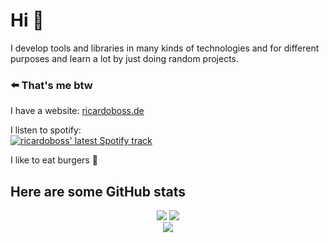 # Hi 👋

I develop tools and libraries in many kinds of technologies and for different purposes and learn a lot by just doing random projects.

### ⬅️ That's me btw

I have a website: [ricardoboss.de](https://ricardoboss.de/)

I listen to spotify:  
<a href="https://spotify-github-profile.vercel.app/api/view?uid=9uch48y3s8j6b2vn9zmk67z7n&redirect=true">
  <img alt="ricardoboss' latest Spotify track" src="https://spotify-github-profile.vercel.app/api/view?uid=9uch48y3s8j6b2vn9zmk67z7n&cover_image=true&theme=novatorem&bar_color=53b14f&bar_color_cover=true">
</a>

I like to eat burgers 🍔

## Here are some GitHub stats

<p align="center">
  <img src="https://github-readme-stats.vercel.app/api/top-langs/?username=ricardoboss&layout=compact&hide=java" />
  <img src="https://github-readme-stats.vercel.app/api?username=ricardoboss&bg_color=ffffff00&hide_title=true&include_all_commits=true&count_private=true" />
  <br/>
  <img src="https://github-profile-trophy.vercel.app/?username=ricardoboss&no-bg=true&no-frame=true">
</p>
